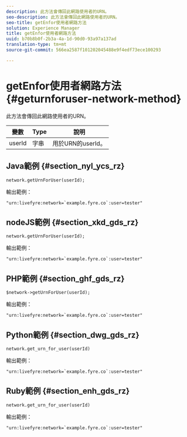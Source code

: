 ```yaml
---
description: 此方法會傳回此網路使用者的URN。
seo-description: 此方法會傳回此網路使用者的URN。
seo-title: getEnfor使用者網路方法
solution: Experience Manager
title: getEnfor使用者網路方法
uuid: b70b8b0f-2b3a-4a-1d-90d0-93a97a137ad
translation-type: tm+mt
source-git-commit: 566ea2587f101202045488e9f4edf73ece100293

---
```



# getEnfor使用者網路方法{#geturnforuser-network-method}

此方法會傳回此網路使用者的URN。

| 變數 | Type | 說明 |
|--- |--- |--- |
| userId | 字串 | 用於URN的userId。 |

## Java範例 {#section_nyl_ycs_rz}

```
network.getUrnForUser(userId);
```

輸出範例：

```
"urn:livefyre:network=`example.fyre.co`:user=tester" 
```

## nodeJS範例 {#section_xkd_gds_rz}

```
network.getUrnForUser(userId);
```

輸出範例：

```
"urn:livefyre:network=`example.fyre.co`:user=tester" 
```

## PHP範例 {#section_ghf_gds_rz}

```
$network->getUrnForUser(userId); 
```

輸出範例：

```
"urn:livefyre:network=`example.fyre.co`:user=tester" 
```

## Python範例 {#section_dwg_gds_rz}

```
network.get_urn_for_user(userId) 
```

輸出範例：

```
"urn:livefyre:network=`example.fyre.co`:user=tester" 
```

## Ruby範例 {#section_enh_gds_rz}

```
network.get_urn_for_user(userId) 
```

輸出範例：

```
"urn:livefyre:network=`example.fyre.co`:user=tester" 
```
